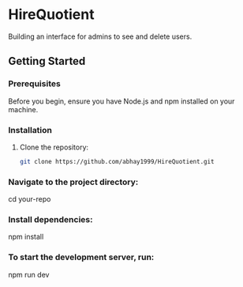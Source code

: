 # HireQuotient

Building an interface for admins to see and delete users.

## Getting Started

### Prerequisites

Before you begin, ensure you have Node.js and npm installed on your machine.

### Installation

1. Clone the repository:

   ```bash
   git clone https://github.com/abhay1999/HireQuotient.git

### Navigate to the project directory:
cd your-repo

### Install dependencies:
npm install

### To start the development server, run:
npm run dev
